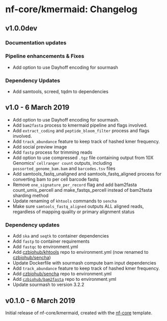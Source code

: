 # nf-core/kmermaid: Changelog

## v1.0.0dev

### Documentation updates

### Pipeline enhancements & Fixes

* Add option to use Dayhoff encoding for sourmash

### Dependency Updates

* Add samtools, screed, tqdm to dependencies

## v1.0 - 6 March 2019

* Add option to use Dayhoff encoding for sourmash.
* Add `bam2fasta` process to kmermaid pipeline and flags involved.
* Add `extract_coding` and `peptide_bloom_filter` process and flags involved.
* Add `track_abundance` feature to keep track of hashed kmer frequency.
* Add social preview image
* Add `fastp` process for trimming reads
* Add option to use compressed `.tgz` file containing output from 10X Genomics' `cellranger count` outputs, including `possorted_genome_bam.bam` and `barcodes.tsv` files
* Add samtools_fastq_unaligned and samtools_fastq_aligned process for converting bam to per cell
barcode fastq
* Remove `one_signature_per_record` flag and add bam2fasta count_umis_percell and make_fastqs_percell instead of bam2fasta sharding method
* Update renaming of `khtools` commands to `sencha`
* Make sure `samtools_fastq_aligned` outputs ALL aligned reads, regardless of mapping quality or primary alignment status

### Dependency updates

* Add `ska` and `seqtk` to container dependencies
* Add `fastp` to container requirements
* Add `fastqc` to environment.yml
* Add [czbiohub/khtools](https://github.com/czbiohub/kh-tools/) repo to environment.yml (now renamed to [czbiohub/sencha](https://github.com/czbiohub/sencha/))
* Update Dockerfile with sourmash compute bam input dependencies
* Add `track_abundance` feature to keep track of hashed kmer frequency.
* Add [czbiohub/sencha](https://github.com/czbiohub/kh-tools/) repo to environment.yml
* Add [`czbiohub/bam2fasta`](https://github.com/czbiohub/bam2fasta/) repo to environment.yml
* Update sourmash to version 3.2.2

## v0.1.0 - 6 March 2019

Initial release of nf-core/kmermaid, created with the [nf-core](http://nf-co.re/) template.
